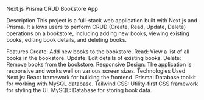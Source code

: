 Next.js Prisma CRUD Bookstore App

Description
This project is a full-stack web application built with Next.js and Prisma. It allows users to perform CRUD (Create, Read, Update, Delete) operations on a bookstore, including adding new books, viewing existing books, editing book details, and deleting books.

Features
Create: Add new books to the bookstore.
Read: View a list of all books in the bookstore.
Update: Edit details of existing books.
Delete: Remove books from the bookstore.
Responsive Design: The application is responsive and works well on various screen sizes.
Technologies Used
Next.js: React framework for building the frontend.
Prisma: Database toolkit for working with MySQL database.
Tailwind CSS: Utility-first CSS framework for styling the UI.
MySQL: Database for storing book data.
